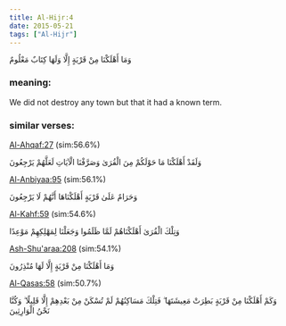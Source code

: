 ```yaml
---
title: Al-Hijr:4
date: 2015-05-21
tags: ["Al-Hijr"]
---
```

وَمَا أَهْلَكْنَا مِنْ قَرْيَةٍ إِلَّا وَلَهَا كِتَابٌ مَعْلُومٌ
### meaning: 
We did not destroy any town but that it had a known term.
### similar verses: 

[Al-Ahqaf:27](/46/27) (sim:56.6%)

وَلَقَدْ أَهْلَكْنَا مَا حَوْلَكُمْ مِنَ الْقُرَىٰ وَصَرَّفْنَا الْآيَاتِ لَعَلَّهُمْ يَرْجِعُونَ

[Al-Anbiyaa:95](/21/95) (sim:56.1%)

وَحَرَامٌ عَلَىٰ قَرْيَةٍ أَهْلَكْنَاهَا أَنَّهُمْ لَا يَرْجِعُونَ

[Al-Kahf:59](/18/59) (sim:54.6%)

وَتِلْكَ الْقُرَىٰ أَهْلَكْنَاهُمْ لَمَّا ظَلَمُوا وَجَعَلْنَا لِمَهْلِكِهِمْ مَوْعِدًا

[Ash-Shu'araa:208](/26/208) (sim:54.1%)

وَمَا أَهْلَكْنَا مِنْ قَرْيَةٍ إِلَّا لَهَا مُنْذِرُونَ

[Al-Qasas:58](/28/58) (sim:50.7%)

وَكَمْ أَهْلَكْنَا مِنْ قَرْيَةٍ بَطِرَتْ مَعِيشَتَهَا ۖ فَتِلْكَ مَسَاكِنُهُمْ لَمْ تُسْكَنْ مِنْ بَعْدِهِمْ إِلَّا قَلِيلًا ۖ وَكُنَّا نَحْنُ الْوَارِثِينَ
